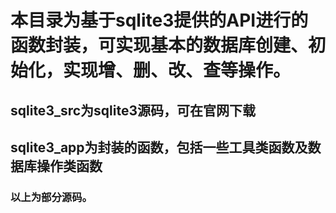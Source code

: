# 本目录为基于sqlite3提供的API进行的函数封装，可实现基本的数据库创建、初始化，实现增、删、改、查等操作。
## sqlite3_src为sqlite3源码，可在官网下载
## sqlite3_app为封装的函数，包括一些工具类函数及数据库操作类函数
### 以上为部分源码。
